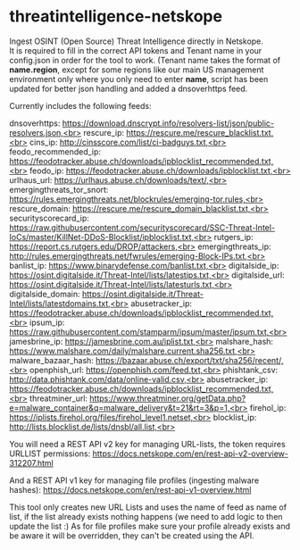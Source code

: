 # threatintelligence-netskope
Ingest OSINT (Open Source) Threat Intelligence directly in Netskope.<br>
It is required to fill in the correct API tokens and Tenant name in your config.json in order for the tool to work.  (Tenant name takes the format of **name.region**, except for some regions like our main US management environment only where you only need to enter **name**, script has been updated for better json handling and added a dnsoverhttps feed.

Currently includes the following feeds:

dnsoverhttps: https://download.dnscrypt.info/resolvers-list/json/public-resolvers.json,<br>
rescure_ip: https://rescure.me/rescure_blacklist.txt,<br>
cins_ip: http://cinsscore.com/list/ci-badguys.txt,<br>
feodo_recommended_ip: https://feodotracker.abuse.ch/downloads/ipblocklist_recommended.txt,<br>
feodo_ip: https://feodotracker.abuse.ch/downloads/ipblocklist.txt,<br>
urlhaus_url: https://urlhaus.abuse.ch/downloads/text/,<br>
emergingthreats_tor_snort: https://rules.emergingthreats.net/blockrules/emerging-tor.rules,<br>
rescure_domain: https://rescure.me/rescure_domain_blacklist.txt,<br>
securityscorecard_ip: https://raw.githubusercontent.com/securityscorecard/SSC-Threat-Intel-IoCs/master/KillNet-DDoS-Blocklist/ipblocklist.txt,<br>
rutgers_ip: https://report.cs.rutgers.edu/DROP/attackers,<br>
emergingthreats_ip: http://rules.emergingthreats.net/fwrules/emerging-Block-IPs.txt,<br>
banlist_ip: https://www.binarydefense.com/banlist.txt,<br>
digitalside_ip: https://osint.digitalside.it/Threat-Intel/lists/latestips.txt,<br>
digitalside_url: https://osint.digitalside.it/Threat-Intel/lists/latesturls.txt,<br>
digitalside_domain: https://osint.digitalside.it/Threat-Intel/lists/latestdomains.txt,<br>
abusetracker_ip: https://feodotracker.abuse.ch/downloads/ipblocklist_recommended.txt,<br>
ipsum_ip: https://raw.githubusercontent.com/stamparm/ipsum/master/ipsum.txt,<br>
jamesbrine_ip: https://jamesbrine.com.au/iplist.txt,<br>
malshare_hash: https://www.malshare.com/daily/malshare.current.sha256.txt,<br>
malware_bazaar_hash: https://bazaar.abuse.ch/export/txt/sha256/recent/,<br>
openphish_url: https://openphish.com/feed.txt,<br>
phishtank_csv: http://data.phishtank.com/data/online-valid.csv,<br>
abusetracker_ip: https://feodotracker.abuse.ch/downloads/ipblocklist_recommended.txt,<br>
threatminer_url: https://www.threatminer.org/getData.php?e=malware_container&q=malware_delivery&t=21&rt=3&p=1,<br>
firehol_ip: https://iplists.firehol.org/files/firehol_level1.netset,<br>
blocklist_ip: http://lists.blocklist.de/lists/dnsbl/all.list,<br>

You will need a REST API v2 key for managing URL-lists, the token requires URLLIST permissions:
https://docs.netskope.com/en/rest-api-v2-overview-312207.html

And a REST API v1 key for managing file profiles (ingesting malware hashes):
https://docs.netskope.com/en/rest-api-v1-overview.html

This tool only creates new URL Lists  and uses the name of feed as name of list, if the list already exists nothing happens (we need to add logic to then update the list :)
As for file profiles make sure your profile already exists and be aware it will be overridden, they can't be created using the API.
